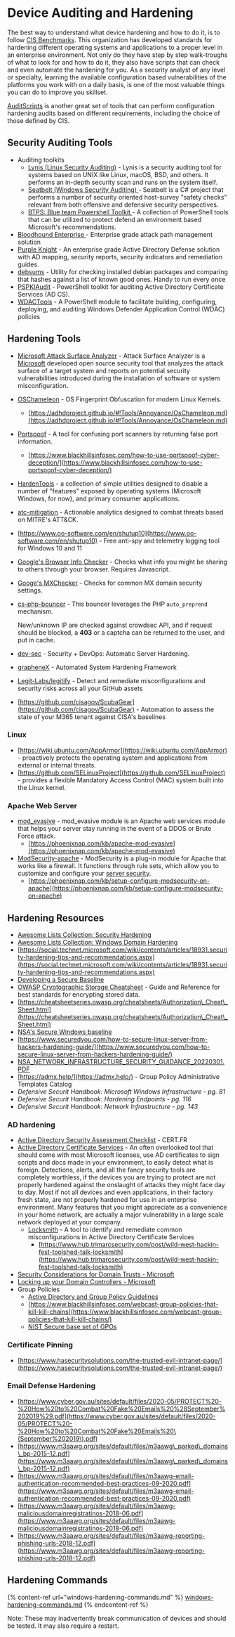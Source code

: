 # Device Auditing and Hardening

The best way to understand what device hardening and how to do it, is to follow [CIS Benchmarks](https://www.cisecurity.org/cis-benchmarks/). This organization has developed standards for hardening different operating systems and applications to a proper level in an enterprise environment. Not only do they have step by step walk-troughs of what to look for and how to do it, they also have scripts that can check and even automate the hardening for you. As a security analyst of any level or specialty, learning the available configuration based vulnerabilities of the platforms you work with on a daily basis, is one of the most valuable things you can do to improve you skillset.

[AuditScripts](https://www.auditscripts.com/) is another great set of tools that can perform configuration hardening audits based on different requirements, including the choice of those defined by CIS.

## Security Auditing Tools

* Auditing toolkits
  * [Lynis (Linux Security Auditing)](https://github.com/CISOfy/Lynis) - Lynis is a security auditing tool for systems based on UNIX like Linux, macOS, BSD, and others. It performs an in-depth security scan and runs on the system itself.
  * [Seatbelt (Windows Security Auditing) ](https://github.com/GhostPack/Seatbelt)- Seatbelt is a C# project that performs a number of security oriented host-survey "safety checks" relevant from both offensive and defensive security perspectives.
  * [BTPS: Blue team Powershell Toolkit ](https://github.com/tobor88/BTPS-SecPack)- A collection of PowerShell tools that can be utilized to protect defend an environment based Microsoft's recommendations.
* [Bloodhound Enterprise ](https://bloodhoundenterprise.io/)- Enterprise grade attack path management solution
* [Purple Knight](https://www.purple-knight.com/) -  An enterprise grade Active Directory Defense solution with AD mapping, security reports, security indicators and remediation guides.
* [debsums](https://manpages.ubuntu.com/manpages/trusty/man1/debsums.1.html) - Utility for checking installed debian packages and comparing that hashes against a list of known good ones. Handy to run every once&#x20;
* [PSPKIAudit](https://github.com/GhostPack/PSPKIAudit) - PowerShell toolkit for auditing Active Directory Certificate Services (AD CS).
* [WDACTools](https://github.com/mattifestation/WDACTools) - A PowerShell module to facilitate building, configuring, deploying, and auditing Windows Defender Application Control (WDAC) policies

## Hardening Tools

* [Microsoft Attack Surface Analyzer](https://github.com/Microsoft/AttackSurfaceAnalyzer) - Attack Surface Analyzer is a [Microsoft](https://github.com/microsoft/) developed open source security tool that analyzes the attack surface of a target system and reports on potential security vulnerabilities introduced during the installation of software or system misconfiguration.
* [OSChameleon](https://github.com/mushorg/oschameleon) - OS Fingerprint Obfuscation for modern Linux Kernels.
  * [https://adhdproject.github.io/#!Tools/Annoyance/OsChameleon.md](https://adhdproject.github.io/#!Tools/Annoyance/OsChameleon.md)
* [Portspoof](https://github.com/drk1wi/portspoof) - A tool for confusing port scanners by returning false port information.
  * [https://www.blackhillsinfosec.com/how-to-use-portspoof-cyber-deception/](https://www.blackhillsinfosec.com/how-to-use-portspoof-cyber-deception/)
* [HardenTools](https://github.com/securitywithoutborders/hardentools) - a collection of simple utilities designed to disable a number of "features" exposed by operating systems (Microsoft Windows, for now), and primary consumer applications.
* [atc-mitigation](https://github.com/atc-project/atc-mitigation) - Actionable analytics designed to combat threats based on MITRE's ATT\&CK.
* [https://www.oo-software.com/en/shutup10](https://www.oo-software.com/en/shutup10) - Free anti-spy and telemetry logging tool for Windows 10 and 11
* [Google's Browser Info Checker](https://toolbox.googleapps.com/apps/browserinfo/) - Checks what info you might be sharing to others through your browser. Requires Javascript.
* [Googe's MXChecker](https://toolbox.googleapps.com/apps/checkmx/) - Checks for common MX domain security settings.
*   [cs-php-bouncer](https://github.com/crowdsecurity/cs-php-bouncer) - This bouncer leverages the PHP `auto_preprend` mechanism.

    New/unknown IP are checked against crowdsec API, and if request should be blocked, a **403** or a captcha can be returned to the user, and put in cache.
* [dev-sec](https://github.com/dev-sec/) - Security + DevOps: Automatic Server Hardening.
* [grapheneX](https://github.com/grapheneX/grapheneX) - Automated System Hardening Framework&#x20;
* [Legit-Labs/legitify](https://github.com/Legit-Labs/legitify) - Detect and remediate misconfigurations and security risks across all your GitHub assets
* [https://github.com/cisagov/ScubaGear](https://github.com/cisagov/ScubaGear) - Automation to assess the state of your M365 tenant against CISA's baselines

### Linux

* [https://wiki.ubuntu.com/AppArmor](https://wiki.ubuntu.com/AppArmor) - proactively protects the operating system and applications from external or internal threats.
* [https://github.com/SELinuxProject](https://github.com/SELinuxProject) - provides a flexible Mandatory Access Control (MAC) system built into the Linux kernel.

### Apache Web Server

* [mod\_evasive](https://github.com/jzdziarski/mod\_evasive) - mod\_evasive module is an Apache web services module that helps your server stay running in the event of a DDOS or Brute Force attack.
  * [https://phoenixnap.com/kb/apache-mod-evasive](https://phoenixnap.com/kb/apache-mod-evasive)
* [ModSecurity-apache](https://github.com/SpiderLabs/ModSecurity-apache) - ModSecurity is a plug-in module for Apache that works like a firewall. It functions through rule sets, which allow you to customize and configure your [server security](https://phoenixnap.com/kb/server-security-tips).
  * [https://phoenixnap.com/kb/setup-configure-modsecurity-on-apache](https://phoenixnap.com/kb/setup-configure-modsecurity-on-apache)

## Hardening Resources

* [Awesome Lists Collection: Security Hardening](https://github.com/decalage2/awesome-security-hardening)
* [Awesome Lists Collection: Windows Domain Hardening](https://github.com/PaulSec/awesome-windows-domain-hardening)
* [https://social.technet.microsoft.com/wiki/contents/articles/18931.security-hardening-tips-and-recommendations.aspx](https://social.technet.microsoft.com/wiki/contents/articles/18931.security-hardening-tips-and-recommendations.aspx)
* [Developing a Secure Baseline](https://adsecurity.org/?p=3299)
* [OWASP Cryptographic Storage Cheatsheet](https://cheatsheetseries.owasp.org/cheatsheets/Cryptographic\_Storage\_Cheat\_Sheet.html) - Guide and Reference for best standards for encrypting stored data.
* [https://cheatsheetseries.owasp.org/cheatsheets/Authorization\_Cheat\_Sheet.html](https://cheatsheetseries.owasp.org/cheatsheets/Authorization\_Cheat\_Sheet.html)
* [NSA's Secure Windows baseline](https://github.com/nsacyber/Windows-Secure-Host-Baseline)
* [https://www.securedyou.com/how-to-secure-linux-server-from-hackers-hardening-guide/](https://www.securedyou.com/how-to-secure-linux-server-from-hackers-hardening-guide/)
* [NSA\_NETWORK\_INFRASTRUCTURE\_SECURITY\_GUIDANCE\_20220301.PDF](https://media.defense.gov/2022/Mar/01/2002947139/-1/-1/0/CTR\_NSA\_NETWORK\_INFRASTRUCTURE\_SECURITY\_GUIDANCE\_20220301.PDF)
* [https://admx.help/](https://admx.help/) - Group Policy Administrative Templates Catalog
* _Defensive Securit Handbook: Microsoft Windows Infrastructure - pg. 81_
* _Defensive Securit Handbook: Hardening Endpoints - pg. 116_
* _Defensive Securit Handbook: Network Infrastructure - pg. 143_

### AD hardening

* [Active Directory Security Assessment Checklist](https://www.cert.ssi.gouv.fr/uploads/guide-ad.html) - CERT.FR
* [Active Directory Certificate Services](https://docs.microsoft.com/en-us/previous-versions/windows/it-pro/windows-server-2012-R2-and-2012/hh831740\(v=ws.11\)) -  An often overlooked tool that should come with most Microsoft licenses, use AD certificates to sign scripts and docs made in your environment, to easily detect what is foreign. Detections, alerts, and all the fancy security tools are completely worthless, if the devices you are trying to protect are not properly hardened against the onslaught of attacks they might face day to day. Most if not all devices and even applications, in their factory fresh state, are not properly hardened for use in an enterprise environment. Many features that you might appreciate as a convenience in your home network, are actually a major vulnerability in a large scale network deployed at your company.
  * [ Locksmith](https://github.com/TrimarcJake/Locksmith) - A tool to identify and remediate common misconfigurations in Active Directory Certificate Services
    * [https://www.hub.trimarcsecurity.com/post/wild-west-hackin-fest-toolshed-talk-locksmith](https://www.hub.trimarcsecurity.com/post/wild-west-hackin-fest-toolshed-talk-locksmith)
* [Security Considerations for Domain Trusts - Microsoft](https://docs.microsoft.com/en-us/previous-versions/windows/it-pro/windows-server-2003/cc755321\(v=ws.10\)?redirectedfrom=MSDN#w2k3tr\_trust\_security\_zyzk)
* [Locking up your Domain Controllers - Microsoft](https://docs.microsoft.com/en-us/previous-versions/technet-magazine/cc160936\(v=msdn.10\)?redirectedfrom=MSDN)
* Group Policies
  * [Active Directory and Group Policy Guidelines](https://www.grouppolicy.biz/2010/07/best-practice-active-directory-structure-guidelines-part-1/)
  * [https://www.blackhillsinfosec.com/webcast-group-policies-that-kill-kill-chains](https://www.blackhillsinfosec.com/webcast-group-policies-that-kill-kill-chains/)
  * [NIST Secure base set of GPOs](https://csrc.nist.gov/Projects/United-States-Government-Configuration-Baseline/USGCB-Content/Microsoft-Content)

### Certificate Pinning

* [https://www.hasecuritysolutions.com/the-trusted-evil-intranet-page/](https://www.hasecuritysolutions.com/the-trusted-evil-intranet-page/)

### Email Defense Hardening

* [https://www.cyber.gov.au/sites/default/files/2020-05/PROTECT%20-%20How%20to%20Combat%20Fake%20Emails%20%28September%202019%29.pdf](https://www.cyber.gov.au/sites/default/files/2020-05/PROTECT%20-%20How%20to%20Combat%20Fake%20Emails%20\(September%202019\).pdf)
* [https://www.m3aawg.org/sites/default/files/m3aawg\_parked\_domains\_bp-2015-12.pdf](https://www.m3aawg.org/sites/default/files/m3aawg\_parked\_domains\_bp-2015-12.pdf)
* [https://www.m3aawg.org/sites/default/files/m3aawg-email-authentication-recommended-best-practices-09-2020.pdf](https://www.m3aawg.org/sites/default/files/m3aawg-email-authentication-recommended-best-practices-09-2020.pdf)
* [https://www.m3aawg.org/sites/default/files/m3aawg-maliciousdomainregistratinos-2018-06.pdf](https://www.m3aawg.org/sites/default/files/m3aawg-maliciousdomainregistratinos-2018-06.pdf)
* [https://www.m3aawg.org/sites/default/files/m3aawg-reporting-phishing-urls-2018-12.pdf](https://www.m3aawg.org/sites/default/files/m3aawg-reporting-phishing-urls-2018-12.pdf)

## **Hardening Commands**

{% content-ref url="windows-hardening-commands.md" %}
[windows-hardening-commands.md](windows-hardening-commands.md)
{% endcontent-ref %}

Note: These may inadvertently break communication of devices and should be tested. It may also require a restart.
